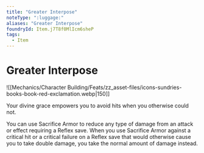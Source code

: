 ```yaml
---
title: "Greater Interpose"
noteType: ":luggage:"
aliases: "Greater Interpose"
foundryId: Item.j7T8f0MlIcm6sheP
tags:
  - Item
---
```


# Greater Interpose
![[Mechanics/Character Building/Feats/zz_asset-files/icons-sundries-books-book-red-exclamation.webp|150]]

Your divine grace empowers you to avoid hits when you otherwise could not.

You can use Sacrifice Armor to reduce any type of damage from an attack or effect requiring a Reflex save. When you use Sacrifice Armor against a critical hit or a critical failure on a Reflex save that would otherwise cause you to take double damage, you take the normal amount of damage instead.
